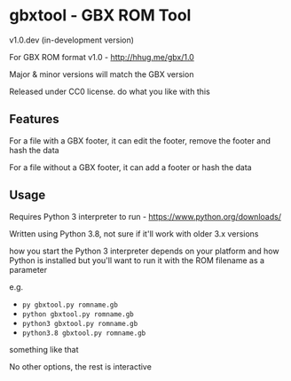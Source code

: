 gbxtool - GBX ROM Tool
======================

v1.0.dev (in-development version)

For GBX ROM format v1.0 - http://hhug.me/gbx/1.0

Major & minor versions will match the GBX version

Released under CC0 license. do what you like with this

Features
--------

For a file with a GBX footer, it can edit the footer, remove the footer and hash the data

For a file without a GBX footer, it can add a footer or hash the data

Usage
-----

Requires Python 3 interpreter to run - https://www.python.org/downloads/

Written using Python 3.8, not sure if it'll work with older 3.x versions

how you start the Python 3 interpreter depends on your platform and how Python is installed but you'll want to run it with the ROM filename as a parameter

e.g.

* ```py gbxtool.py romname.gb```
* ```python gbxtool.py romname.gb```
* ```python3 gbxtool.py romname.gb```
* ```python3.8 gbxtool.py romname.gb```

something like that

No other options, the rest is interactive
